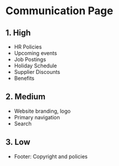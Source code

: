 # Communication Page

## 1. High

- HR Policies
- Upcoming events
- Job Postings
- Holiday Schedule
- Supplier Discounts
- Benefits

## 2. Medium

- Website branding, logo
- Primary navigation
- Search


## 3. Low

- Footer: Copyright and policies

